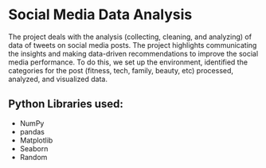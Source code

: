 # Social Media Data Analysis
The project deals with the analysis (collecting, cleaning, and analyzing) of  data of tweets on social media posts. The project highlights communicating the insights and making data-driven recommendations to improve the social media performance.  To do this, we set up the environment, identified the categories for the post (fitness, tech, family, beauty, etc)  processed, analyzed, and visualized data.

## Python Libraries used:
- NumPy
- pandas
- Matplotlib
- Seaborn
- Random
